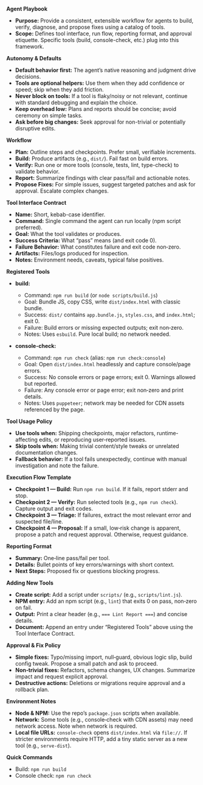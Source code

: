 **Agent Playbook**

- **Purpose:** Provide a consistent, extensible workflow for agents to build, verify, diagnose, and propose fixes using a catalog of tools.
- **Scope:** Defines tool interface, run flow, reporting format, and approval etiquette. Specific tools (build, console-check, etc.) plug into this framework.

**Autonomy & Defaults**

- **Default behavior first:** The agent’s native reasoning and judgment drive decisions.
- **Tools are optional helpers:** Use them when they add confidence or speed; skip when they add friction.
- **Never block on tools:** If a tool is flaky/noisy or not relevant, continue with standard debugging and explain the choice.
- **Keep overhead low:** Plans and reports should be concise; avoid ceremony on simple tasks.
- **Ask before big changes:** Seek approval for non-trivial or potentially disruptive edits.

**Workflow**

- **Plan:** Outline steps and checkpoints. Prefer small, verifiable increments.
- **Build:** Produce artifacts (e.g., `dist/`). Fail fast on build errors.
- **Verify:** Run one or more tools (console, tests, lint, type-check) to validate behavior.
- **Report:** Summarize findings with clear pass/fail and actionable notes.
- **Propose Fixes:** For simple issues, suggest targeted patches and ask for approval. Escalate complex changes.

**Tool Interface Contract**

- **Name:** Short, kebab-case identifier.
- **Command:** Single command the agent can run locally (npm script preferred).
- **Goal:** What the tool validates or produces.
- **Success Criteria:** What “pass” means (and exit code 0).
- **Failure Behavior:** What constitutes failure and exit code non‑zero.
- **Artifacts:** Files/logs produced for inspection.
- **Notes:** Environment needs, caveats, typical false positives.

**Registered Tools**

- **build:**
  - Command: `npm run build` (or `node scripts/build.js`)
  - Goal: Bundle JS, copy CSS, write `dist/index.html` with classic bundle.
  - Success: `dist/` contains `app.bundle.js`, `styles.css`, and `index.html`; exit 0.
  - Failure: Build errors or missing expected outputs; exit non‑zero.
  - Notes: Uses `esbuild`. Pure local build; no network needed.

- **console-check:**
  - Command: `npm run check` (alias: `npm run check:console`)
  - Goal: Open `dist/index.html` headlessly and capture console/page errors.
  - Success: No console errors or page errors; exit 0. Warnings allowed but reported.
  - Failure: Any console error or page error; exit non‑zero and print details.
  - Notes: Uses `puppeteer`; network may be needed for CDN assets referenced by the page.

**Tool Usage Policy**

- **Use tools when:** Shipping checkpoints, major refactors, runtime-affecting edits, or reproducing user‑reported issues.
- **Skip tools when:** Making trivial content/style tweaks or unrelated documentation changes.
- **Fallback behavior:** If a tool fails unexpectedly, continue with manual investigation and note the failure.

**Execution Flow Template**

- **Checkpoint 1 — Build:** Run `npm run build`. If it fails, report stderr and stop.
- **Checkpoint 2 — Verify:** Run selected tools (e.g., `npm run check`). Capture output and exit codes.
- **Checkpoint 3 — Triage:** If failures, extract the most relevant error and suspected file/line.
- **Checkpoint 4 — Proposal:** If a small, low‑risk change is apparent, propose a patch and request approval. Otherwise, request guidance.

**Reporting Format**

- **Summary:** One‑line pass/fail per tool.
- **Details:** Bullet points of key errors/warnings with short context.
- **Next Steps:** Proposed fix or questions blocking progress.

**Adding New Tools**

- **Create script:** Add a script under `scripts/` (e.g., `scripts/lint.js`).
- **NPM entry:** Add an npm script (e.g., `lint`) that exits 0 on pass, non‑zero on fail.
- **Output:** Print a clear header (e.g., `=== Lint Report ===`) and concise details.
- **Document:** Append an entry under “Registered Tools” above using the Tool Interface Contract.

**Approval & Fix Policy**

- **Simple fixes:** Typo/missing import, null‑guard, obvious logic slip, build config tweak. Propose a small patch and ask to proceed.
- **Non‑trivial fixes:** Refactors, schema changes, UX changes. Summarize impact and request explicit approval.
- **Destructive actions:** Deletions or migrations require approval and a rollback plan.

**Environment Notes**

- **Node & NPM:** Use the repo’s `package.json` scripts when available.
- **Network:** Some tools (e.g., console‑check with CDN assets) may need network access. Note when network is required.
- **Local file URLs:** `console-check` opens `dist/index.html` via `file://`. If stricter environments require HTTP, add a tiny static server as a new tool (e.g., `serve-dist`).

**Quick Commands**

- Build: `npm run build`
- Console check: `npm run check`
